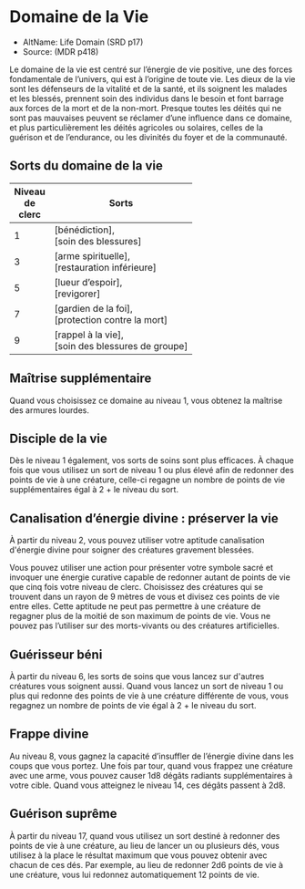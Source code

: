 
<Items>

# Domaine de la Vie

- AltName: <AltName>Life Domain (SRD p17)</AltName>
- Source: <Source>(MDR p418)</Source>

Le domaine de la vie est centré sur l’énergie de vie positive, une des forces fondamentale de l’univers, qui est à l’origine de toute vie. Les dieux de la vie sont les défenseurs de la vitalité et de la santé, et ils soignent les malades et les blessés, prennent soin des individus dans le besoin et font barrage aux forces de la mort et de la non-mort. Presque toutes les déités qui ne sont pas mauvaises peuvent se réclamer d’une influence dans ce domaine, et plus particulièrement les déités agricoles ou solaires, celles de la guérison et de l’endurance, ou les divinités du foyer et de la communauté.

</Generic>

<Generic>

## Sorts du domaine de la vie

|Niveau<br>de<br>clerc|Sorts|
|---|---|
|1|[bénédiction],<br>[soin des blessures]|
|3|[arme spirituelle],<br>[restauration inférieure]|
|5|[lueur d’espoir],<br>[revigorer]|
|7|[gardien de la foi],<br>[protection contre la mort]|
|9|[rappel à la vie],<br>[soin des blessures de groupe]|

</Generic>

<Generic>

## Maîtrise supplémentaire

Quand vous choisissez ce domaine au niveau 1, vous obtenez la maîtrise des armures lourdes.

</Generic>

<Generic>

## Disciple de la vie

Dès le niveau 1 également, vos sorts de soins sont plus efficaces. À chaque fois que vous utilisez un sort de niveau 1 ou plus élevé afin de redonner des points de vie à une créature, celle-ci regagne un nombre de points de vie supplémentaires égal à 2 + le niveau du sort.

</Generic>

<Generic>

## Canalisation d’énergie divine : préserver la vie

À partir du niveau 2, vous pouvez utiliser votre aptitude canalisation d'énergie divine pour soigner des créatures gravement blessées.

Vous pouvez utiliser une action pour présenter votre symbole sacré et invoquer une énergie curative capable de redonner autant de points de vie que cinq fois votre niveau de clerc. Choisissez des créatures qui se trouvent dans un rayon de 9 mètres de vous et divisez ces points de vie entre elles. Cette aptitude ne peut pas permettre à une créature de regagner plus de la moitié de son maximum de points de vie. Vous ne pouvez pas l’utiliser sur des morts-vivants ou des créatures artificielles.

</Generic>

<Generic>

## Guérisseur béni

À partir du niveau 6, les sorts de soins que vous lancez sur d'autres créatures vous soignent aussi. Quand vous lancez un sort de niveau 1 ou plus qui redonne des points de vie à une créature différente de vous, vous regagnez un nombre de points de vie égal à 2 + le niveau du sort.

</Generic>

<Generic>

## Frappe divine

Au niveau 8, vous gagnez la capacité d’insuffler de l’énergie divine dans les coups que vous portez. Une fois par tour, quand vous frappez une créature avec une arme, vous pouvez causer 1d8 dégâts radiants supplémentaires à votre cible. Quand vous atteignez le niveau 14, ces dégâts passent à 2d8.

</Generic>

<Generic>

## Guérison suprême

À partir du niveau 17, quand vous utilisez un sort destiné à redonner des points de vie à une créature, au lieu de lancer un ou plusieurs dés, vous utilisez à la place le résultat maximum que vous pouvez obtenir avec chacun de ces dés. Par exemple, au lieu de redonner 2d6 points de vie à une créature, vous lui redonnez automatiquement 12 points de vie.



